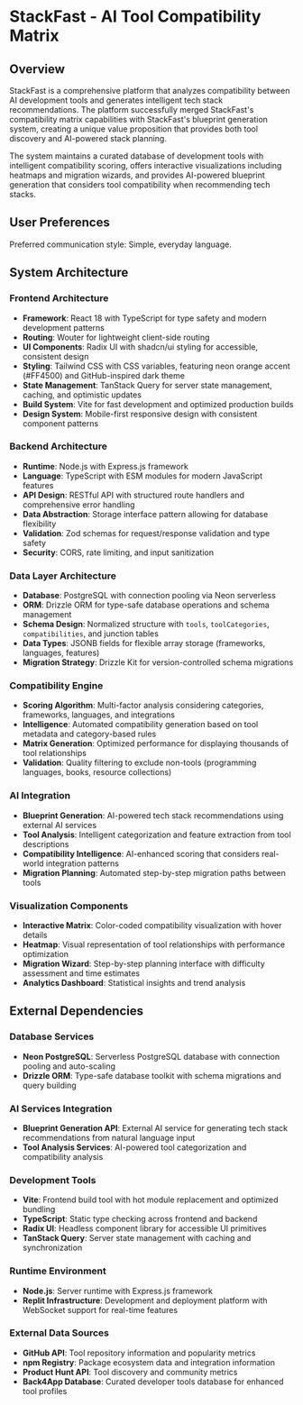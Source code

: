 # StackFast - AI Tool Compatibility Matrix

## Overview

StackFast is a comprehensive platform that analyzes compatibility between AI development tools and generates intelligent tech stack recommendations. The platform successfully merged StackFast's compatibility matrix capabilities with StackFast's blueprint generation system, creating a unique value proposition that provides both tool discovery and AI-powered stack planning.

The system maintains a curated database of development tools with intelligent compatibility scoring, offers interactive visualizations including heatmaps and migration wizards, and provides AI-powered blueprint generation that considers tool compatibility when recommending tech stacks.

## User Preferences

Preferred communication style: Simple, everyday language.

## System Architecture

### Frontend Architecture
- **Framework**: React 18 with TypeScript for type safety and modern development patterns
- **Routing**: Wouter for lightweight client-side routing
- **UI Components**: Radix UI with shadcn/ui styling for accessible, consistent design
- **Styling**: Tailwind CSS with CSS variables, featuring neon orange accent (#FF4500) and GitHub-inspired dark theme
- **State Management**: TanStack Query for server state management, caching, and optimistic updates
- **Build System**: Vite for fast development and optimized production builds
- **Design System**: Mobile-first responsive design with consistent component patterns

### Backend Architecture
- **Runtime**: Node.js with Express.js framework
- **Language**: TypeScript with ESM modules for modern JavaScript features
- **API Design**: RESTful API with structured route handlers and comprehensive error handling
- **Data Abstraction**: Storage interface pattern allowing for database flexibility
- **Validation**: Zod schemas for request/response validation and type safety
- **Security**: CORS, rate limiting, and input sanitization

### Data Layer Architecture
- **Database**: PostgreSQL with connection pooling via Neon serverless
- **ORM**: Drizzle ORM for type-safe database operations and schema management
- **Schema Design**: Normalized structure with `tools`, `toolCategories`, `compatibilities`, and junction tables
- **Data Types**: JSONB fields for flexible array storage (frameworks, languages, features)
- **Migration Strategy**: Drizzle Kit for version-controlled schema migrations

### Compatibility Engine
- **Scoring Algorithm**: Multi-factor analysis considering categories, frameworks, languages, and integrations
- **Intelligence**: Automated compatibility generation based on tool metadata and category-based rules
- **Matrix Generation**: Optimized performance for displaying thousands of tool relationships
- **Validation**: Quality filtering to exclude non-tools (programming languages, books, resource collections)

### AI Integration
- **Blueprint Generation**: AI-powered tech stack recommendations using external AI services
- **Tool Analysis**: Intelligent categorization and feature extraction from tool descriptions
- **Compatibility Intelligence**: AI-enhanced scoring that considers real-world integration patterns
- **Migration Planning**: Automated step-by-step migration paths between tools

### Visualization Components
- **Interactive Matrix**: Color-coded compatibility visualization with hover details
- **Heatmap**: Visual representation of tool relationships with performance optimization
- **Migration Wizard**: Step-by-step planning interface with difficulty assessment and time estimates
- **Analytics Dashboard**: Statistical insights and trend analysis

## External Dependencies

### Database Services
- **Neon PostgreSQL**: Serverless PostgreSQL database with connection pooling and auto-scaling
- **Drizzle ORM**: Type-safe database toolkit with schema migrations and query building

### AI Services Integration
- **Blueprint Generation API**: External AI service for generating tech stack recommendations from natural language input
- **Tool Analysis Services**: AI-powered tool categorization and compatibility analysis

### Development Tools
- **Vite**: Frontend build tool with hot module replacement and optimized bundling
- **TypeScript**: Static type checking across frontend and backend
- **Radix UI**: Headless component library for accessible UI primitives
- **TanStack Query**: Server state management with caching and synchronization

### Runtime Environment
- **Node.js**: Server runtime with Express.js framework
- **Replit Infrastructure**: Development and deployment platform with WebSocket support for real-time features

### External Data Sources
- **GitHub API**: Tool repository information and popularity metrics
- **npm Registry**: Package ecosystem data and integration information
- **Product Hunt API**: Tool discovery and community metrics
- **Back4App Database**: Curated developer tools database for enhanced tool profiles